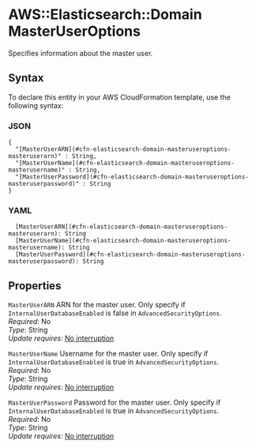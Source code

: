 # AWS::Elasticsearch::Domain MasterUserOptions<a name="aws-properties-elasticsearch-domain-masteruseroptions"></a>

Specifies information about the master user\.

## Syntax<a name="aws-properties-elasticsearch-domain-masteruseroptions-syntax"></a>

To declare this entity in your AWS CloudFormation template, use the following syntax:

### JSON<a name="aws-properties-elasticsearch-domain-masteruseroptions-syntax.json"></a>

```
{
  "[MasterUserARN](#cfn-elasticsearch-domain-masteruseroptions-masteruserarn)" : String,
  "[MasterUserName](#cfn-elasticsearch-domain-masteruseroptions-masterusername)" : String,
  "[MasterUserPassword](#cfn-elasticsearch-domain-masteruseroptions-masteruserpassword)" : String
}
```

### YAML<a name="aws-properties-elasticsearch-domain-masteruseroptions-syntax.yaml"></a>

```
  [MasterUserARN](#cfn-elasticsearch-domain-masteruseroptions-masteruserarn): String
  [MasterUserName](#cfn-elasticsearch-domain-masteruseroptions-masterusername): String
  [MasterUserPassword](#cfn-elasticsearch-domain-masteruseroptions-masteruserpassword): String
```

## Properties<a name="aws-properties-elasticsearch-domain-masteruseroptions-properties"></a>

`MasterUserARN`  <a name="cfn-elasticsearch-domain-masteruseroptions-masteruserarn"></a>
ARN for the master user\. Only specify if `InternalUserDatabaseEnabled` is false in `AdvancedSecurityOptions`\.  
*Required*: No  
*Type*: String  
*Update requires*: [No interruption](https://docs.aws.amazon.com/AWSCloudFormation/latest/UserGuide/using-cfn-updating-stacks-update-behaviors.html#update-no-interrupt)

`MasterUserName`  <a name="cfn-elasticsearch-domain-masteruseroptions-masterusername"></a>
Username for the master user\. Only specify if `InternalUserDatabaseEnabled` is true in `AdvancedSecurityOptions`\.  
*Required*: No  
*Type*: String  
*Update requires*: [No interruption](https://docs.aws.amazon.com/AWSCloudFormation/latest/UserGuide/using-cfn-updating-stacks-update-behaviors.html#update-no-interrupt)

`MasterUserPassword`  <a name="cfn-elasticsearch-domain-masteruseroptions-masteruserpassword"></a>
Password for the master user\. Only specify if `InternalUserDatabaseEnabled` is true in `AdvancedSecurityOptions`\.  
*Required*: No  
*Type*: String  
*Update requires*: [No interruption](https://docs.aws.amazon.com/AWSCloudFormation/latest/UserGuide/using-cfn-updating-stacks-update-behaviors.html#update-no-interrupt)